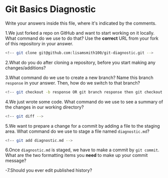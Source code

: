 # Git Basics Diagnostic

Write your answers inside this file, where it's indicated by the comments.

1.We just forked a repo on GitHub and want to start working on it locally.
What command do we use to do that? Use the **correct** URL from your fork of
this repository in your answer.

```sh
<!-- git clone git@github.com:lisamsmith100/git-diagnostic.git -->
```

2.What do you do after cloning a repository, before you start making any
changes/additions?

<!-- create a branch on which I can do my work -->

3.What command do we use to create a new branch? Name this branch `response`
    in your answer. Then, how do we switch to that branch?

```sh
<!-- git checkout -b response OR git branch response then git checkout response -->
```

4.We just wrote some code. What command do we use to see a summary of the
    changes in our working directory?

```sh
<!-- git diff -->
```

5.We want to prepare a change for a commit by adding a file to the staging
    area. What command do we use to stage a file named `diagnostic.md`?

```sh
<!-- git add diagnostic.md -->
```

6.Once `diagnostic.md` is staged, we have to make a commit by `git commit`.
What are the two formatting items you **need** to make up your commit message?

<!-- first letter in message = capitalized; first word = verb (imperative) -->

-7.Should you ever edit published history?

 <!-- No but can create new edits on top of history -->
